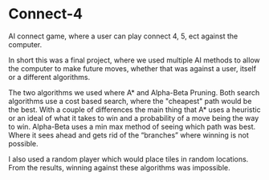 # Connect-4
AI connect game, where a user can play connect 4, 5, ect against the computer. 

In short this was a final project, where we used multiple AI methods to allow the computer to make future moves, whether that was against a user, itself or a different algorithms.

The two algorithms we used where A* and Alpha-Beta Pruning. Both search algorithms use a cost based search, where the "cheapest" path would be the best. With a couple of differences the main thing that A* uses a heuristic or an ideal of what it takes to win and a probability of a move being the way to win. Alpha-Beta uses a min max method of seeing which path was best. Where it sees ahead and gets rid of the “branches” where winning is not possible.

I also used a random player which would place tiles in random locations. From the results, winning against these algorithms was impossible.

